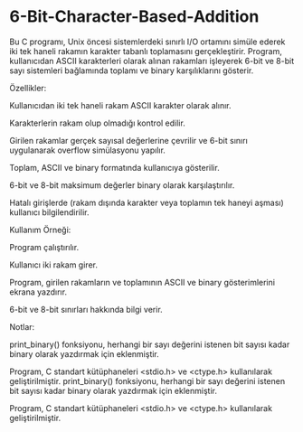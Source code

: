 # 6-Bit-Character-Based-Addition

Bu C programı, Unix öncesi sistemlerdeki sınırlı I/O ortamını simüle ederek iki tek haneli rakamın karakter tabanlı toplamasını gerçekleştirir. Program, kullanıcıdan ASCII karakterleri olarak alınan rakamları işleyerek 6-bit ve 8-bit sayı sistemleri bağlamında toplamı ve binary karşılıklarını gösterir.

Özellikler:

Kullanıcıdan iki tek haneli rakam ASCII karakter olarak alınır.

Karakterlerin rakam olup olmadığı kontrol edilir.

Girilen rakamlar gerçek sayısal değerlerine çevrilir ve 6-bit sınırı uygulanarak overflow simülasyonu yapılır.

Toplam, ASCII ve binary formatında kullanıcıya gösterilir.

6-bit ve 8-bit maksimum değerler binary olarak karşılaştırılır.

Hatalı girişlerde (rakam dışında karakter veya toplamın tek haneyi aşması) kullanıcı bilgilendirilir.

Kullanım Örneği:

Program çalıştırılır.

Kullanıcı iki rakam girer.

Program, girilen rakamların ve toplamının ASCII ve binary gösterimlerini ekrana yazdırır.

6-bit ve 8-bit sınırları hakkında bilgi verir.

Notlar:

print_binary() fonksiyonu, herhangi bir sayı değerini istenen bit sayısı kadar binary olarak yazdırmak için eklenmiştir.

Program, C standart kütüphaneleri <stdio.h> ve <ctype.h> kullanılarak geliştirilmiştir.
print_binary() fonksiyonu, herhangi bir sayı değerini istenen bit sayısı kadar binary olarak yazdırmak için eklenmiştir.

Program, C standart kütüphaneleri <stdio.h> ve <ctype.h> kullanılarak geliştirilmiştir.
